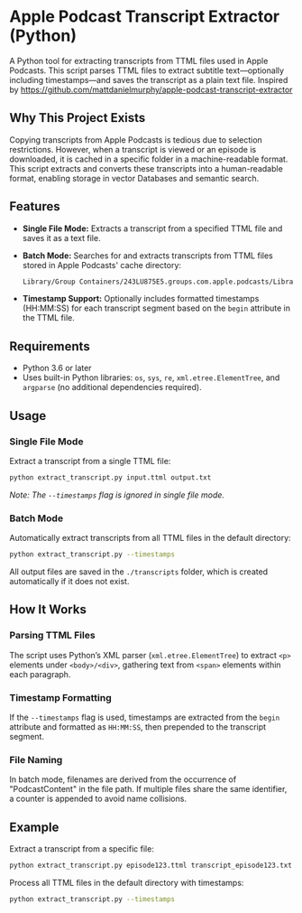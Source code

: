 # Apple Podcast Transcript Extractor (Python)

A Python tool for extracting transcripts from TTML files used in Apple Podcasts. This script parses TTML files to extract subtitle text—optionally including timestamps—and saves the transcript as a plain text file. Inspired by https://github.com/mattdanielmurphy/apple-podcast-transcript-extractor

## Why This Project Exists

Copying transcripts from Apple Podcasts is tedious due to selection restrictions. However, when a transcript is viewed or an episode is downloaded, it is cached in a specific folder in a machine-readable format. This script extracts and converts these transcripts into a human-readable format, enabling storage in vector Databases and semantic search.

## Features

- **Single File Mode:** Extracts a transcript from a specified TTML file and saves it as a text file.
- **Batch Mode:** Searches for and extracts transcripts from TTML files stored in Apple Podcasts' cache directory:
  
  ```bash
  Library/Group Containers/243LU875E5.groups.com.apple.podcasts/Library/Cache/Assets/TTML
  ```
- **Timestamp Support:** Optionally includes formatted timestamps (HH:MM:SS) for each transcript segment based on the `begin` attribute in the TTML file.

## Requirements

- Python 3.6 or later
- Uses built-in Python libraries: `os`, `sys`, `re`, `xml.etree.ElementTree`, and `argparse` (no additional dependencies required).

## Usage

### Single File Mode
Extract a transcript from a single TTML file:

```bash
python extract_transcript.py input.ttml output.txt
```

*Note: The `--timestamps` flag is ignored in single file mode.*

### Batch Mode
Automatically extract transcripts from all TTML files in the default directory:

```bash
python extract_transcript.py --timestamps
```

All output files are saved in the `./transcripts` folder, which is created automatically if it does not exist.

## How It Works

### Parsing TTML Files
The script uses Python’s XML parser (`xml.etree.ElementTree`) to extract `<p>` elements under `<body>/<div>`, gathering text from `<span>` elements within each paragraph.

### Timestamp Formatting
If the `--timestamps` flag is used, timestamps are extracted from the `begin` attribute and formatted as `HH:MM:SS`, then prepended to the transcript segment.

### File Naming
In batch mode, filenames are derived from the occurrence of "PodcastContent" in the file path. If multiple files share the same identifier, a counter is appended to avoid name collisions.

## Example

Extract a transcript from a specific file:

```bash
python extract_transcript.py episode123.ttml transcript_episode123.txt
```

Process all TTML files in the default directory with timestamps:

```bash
python extract_transcript.py --timestamps
```

